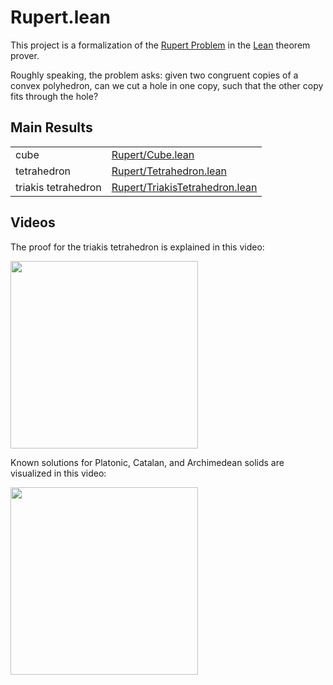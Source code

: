 # Rupert.lean

This project is a formalization of the
[Rupert Problem](https://en.wikipedia.org/wiki/Prince_Rupert%27s_cube) in
the [Lean](https://lean-lang.org/) theorem prover.

Roughly speaking, the problem asks:
given two congruent copies of a convex polyhedron,
can we cut a hole in one copy, such that the other copy fits through the hole?

## Main Results
|  |  |
| ----- | ---- |
|cube | [Rupert/Cube.lean](Rupert/Cube.lean) |
|tetrahedron | [Rupert/Tetrahedron.lean](Rupert/Tetrahedron.lean)|
|triakis tetrahedron | [Rupert/TriakisTetrahedron.lean](Rupert/TriakisTetrahedron.lean)|

## Videos

The proof for the triakis tetrahedron is explained in this video:

[<img src="http://img.youtube.com/vi/jDTPBdxmxKw/maxresdefault.jpg" height="300px">](https://youtu.be/jDTPBdxmxKw)

Known solutions for Platonic, Catalan, and Archimedean solids are
visualized in this video:

[<img src="http://img.youtube.com/vi/evKFok65t_E/maxresdefault.jpg" height="300px">](https://youtu.be/evKFok65t_E)

